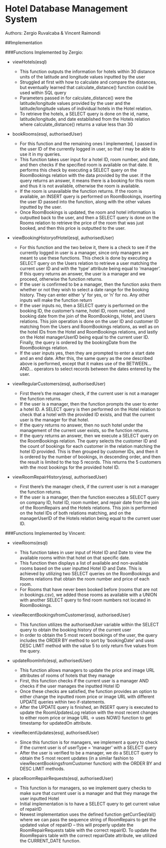 # Hotel Database Management System
Authors: Zergio Ruvalcaba & Vincent Raimondi

##Implementation

###Functions Implemented by Zergio:

* viewHotels(esql)
  * This function outputs the information for hotels within 30 distance units of the latitude and longitude values inputted by the user 
  * Struggled at first with how to calculate and compare the distances, but eventually learned that calculate_distance() function could be used within SQL query
  * Parameters passed in for calculate_distance() were the latitude/longitude values provided by the user and the latitude/longitude values of individual hotels in the Hotel relation.
  * To retrieve the hotels, a SELECT query is done on the id, name, latitude/longitude, and date established from the Hotels relation where calculate_distance() returns a value less than 30
 
* bookRooms(esql, authorisedUser)
  * For this function and the remaining ones I implemented, I passed in the user ID of the currently logged in user, so that I may be able to use it in my queries.
  * This function takes user input for a hotel ID, room number, and date, and then checks if the specified room is available on that date. It performs this check by executing a SELECT query on the RoomBookings relation with the data provided by the user. If the query returns an answer, it means there is a booking for this room and thus it is not available, otherwise the room is available.
  * If the room is unavailable the function returns. If the room is available, an INSERT query is performed on RoomBookings, inserting the user ID passed into the function, along with the other values inputted by the user.
  * Once RoomBookings is updated, the room and hotel information is outputted back to the user, and then a SELECT query is done on the Rooms relation to retrieve the price of the room that was just booked, and then this price is outputted to the user.
 
* viewBookingHistoryofHotel(esql, authorisedUser)
  * For this function and the two below it, there is a check to see if the currently logged in user is a manager, since only managers are meant to use these functions. This check is done by executing a SELECT query on the Users relation to retrieve a user matching the current user ID and with the ‘type’ attribute being equal to ‘manager’. If this query returns an answer, the user is a manager and we proceed, otherwise the function returns.
  * If the user is confirmed to be a manager, then the function asks them whether or not they wish to select a date range for the booking history. They can enter either ‘y’ for yes, or ‘n’ for no. Any other inputs will make the function return
  * If the user inputs no, then a SELECT query is performed on the booking ID, the customer’s name, hotel ID, room number, and booking date from the join of the RoomBookings, Hotel, and Users relations. This join operation is done on the user ID and customer ID matching from the Users and RoomBookings relations, as well as on the hotel IDs from the Hotel and RoomBookings relations, and lastly on the Hotel managerUserID being equal to the current user ID. Finally, the query is ordered by the bookingDate from the RoomBookings relation.
  * If the user inputs yes, then they are prompted to enter a start date and an end date. After this, the same query as the one described above is performed, except that it makes use of the BETWEEN…AND… operators to select records between the dates entered by the user.
 
* viewRegularCustomers(esql, authorisedUser)
  * First there’s the manager check, if the current user is not a manager the function returns.
  * If the user is a manager, then the function prompts the user to enter a hotel ID. A SELECT query is then performed on the Hotel relation to check that a hotel with the provided ID exists, and that the current user is the manager for that hotel.
  * If the query returns no answer, then no such hotel under the management of the current user exists, so the function returns.
  * If the query returns an answer, then we execute a SELECT query on the RoomBookings relation. The query selects the customer ID and the count of bookings for each customer in the relation matching the hotel ID provided. This is then grouped by customer IDs, and then it is ordered by the number of bookings, in descending order, and then the result is limited to the top 5 records. This returns the 5 customers with the most bookings for the provided hotel ID.
 
* viewRoomRepairHistory(esql, authorisedUser)
  * First there’s the manager check, if the current user is not a manager the function returns.
  * If the user is a manager, then the function executes a SELECT query on company ID, hotel ID, room number, and repair date from the join of the RoomRepairs and the Hotels relations. This join is performed on the hotel IDs of both relations matching, and on the managerUserID of the Hotels relation being equal to the current user ID.


 ###Functions Implemented by Vincent:

* viewRooms(esql)
  * This function takes in user input of Hotel ID and Date to view the available rooms within that hotel on that specific date.
  * This function then displays a list of available and non-available rooms based on the user inputted Hotel ID and Date. This is achieved by utilizing two SELECT queries on the RoomBookings and Rooms relations that obtain the room number and price of each room.
  * For Rooms that have never been booked before (rooms that are not in bookings.csv), we added those rooms as available with a UNION with another SELECT query to find room numbers not located in RoomBookings.
 
* viewRecentBookingsfromCustomer(esql, authorisedUser)
  * This function utilizes the authorisedUser variable within the SELECT query to obtain the booking history of the current user
  * In order to obtain the 5 most recent bookings of the user, the query includes the ORDER BY method to sort by ‘bookingDate’ and uses DESC LIMIT method with the value 5 to only return five values from the query.
 
* updateRoomInfo(esql, authorisedUser)
  * This function allows managers to update the price and image URL attributes of rooms of hotels that they manage
  * First, this function checks if the current user is a manager AND checks if the user manages the inputted Hotel ID
  * Once these checks are satisfied, the function provides an option to either change the inputted room price or image URL with different UPDATE queries within two if-statements.
  * After the UPDATE query is finished, an INSERT query is executed to update the RoomUpdatesLog relation with the most recent changes to either room price or image URL → uses NOW() function to get timestamp for updatedOn attribute.
 
* viewRecentUpdates(esql, authorisedUser)
  * Since this function is for managers, we implement a query to check if the current user is of userType = ‘manager’ with a SELECT query
  * After the user is verified to be a manager, we do a SELECT query to obtain the 5 most recent updates (in a similar fashion to viewRecentBookingsfromCustomer function) with the ORDER BY and DESC LIMIT methods.
 
* placeRoomRepairRequests(esql, authorisedUser)
  * This function is for managers, so we implement query checks to make sure that current user is a manager and that they manage the user inputted Hotel
  * Initial implementation is to have a SELECT query to get current value of repairID
  * Newest implementation uses the defined function getCurrSeqVal() where we can pass the sequence string of RoomRepairs to get the updated value of repairID – this will properly update the RoomRepairRequests table with the correct repairID. To update the RoomRepairs table with the correct repairDate attribute, we utilized the CURRENT_DATE function.
